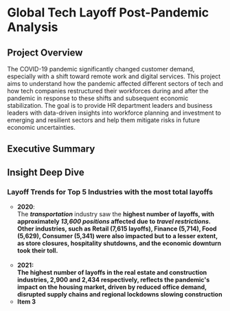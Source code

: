 
# Global Tech Layoff Post-Pandemic Analysis

## Project Overview
The COVID-19 pandemic significantly changed customer demand, especially with a shift toward remote work and digital services. This project aims to understand how the pandemic affected different sectors of tech and how tech companies restructured their workforces during and after the pandemic in response to these shifts and subsequent economic stabilization. The goal is to provide HR department leaders and business leaders with data-driven insights into workforce planning and investment to emerging and resilient sectors and help them mitigate risks in future economic uncertainties.

## Executive Summary

## Insight Deep Dive
### Layoff Trends for Top 5 Industries with the most total layoffs

<ul style="list-style-type: circle;">
  <li>
<strong>2020</strong>: <br/>
The <em><strong>transportation</strong></em> industry saw the <strong>highest number of layoffs, with approximately <em><strong>13,600 positions</strong></em> affected due to <em><strong>travel restrictions</strong></em>. Other industries, such as Retail (7,615 layoffs), Finance (5,714), Food (5,629), Consumer (5,341) were also impacted but to a lesser extent, as store closures, hospitality shutdowns, and the economic downturn took their toll.
  </li>
  <br/>
  
  <li>
  <strong>2021</strong>: <br/>
  The highest number of layoffs in the real estate and construction industries, 2,900 and 2,434 respectively, reflects the pandemic's impact on the housing market, driven by reduced office demand, disrupted supply chains and regional lockdowns slowing construction</li>
  <li>Item 3</li>
</ul>
